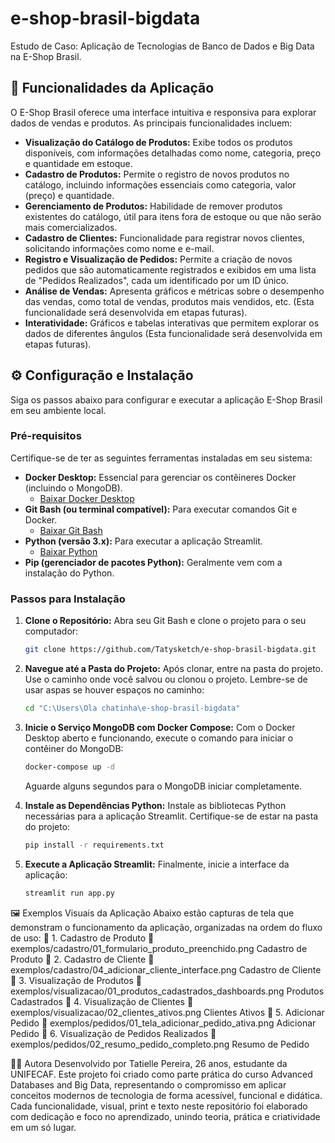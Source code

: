 # e-shop-brasil-bigdata 
Estudo de Caso: Aplicação de Tecnologias de Banco de Dados e Big Data na E-Shop Brasil.

## 🚀 Funcionalidades da Aplicação

O E-Shop Brasil oferece uma interface intuitiva e responsiva para explorar dados de vendas e produtos. As principais funcionalidades incluem:

* **Visualização do Catálogo de Produtos:** Exibe todos os produtos disponíveis, com informações detalhadas como nome, categoria, preço e quantidade em estoque.
* **Cadastro de Produtos:** Permite o registro de novos produtos no catálogo, incluindo informações essenciais como categoria, valor (preço) e quantidade.
* **Gerenciamento de Produtos:** Habilidade de remover produtos existentes do catálogo, útil para itens fora de estoque ou que não serão mais comercializados.
* **Cadastro de Clientes:** Funcionalidade para registrar novos clientes, solicitando informações como nome e e-mail.
* **Registro e Visualização de Pedidos:** Permite a criação de novos pedidos que são automaticamente registrados e exibidos em uma lista de "Pedidos Realizados", cada um identificado por um ID único.
* **Análise de Vendas:** Apresenta gráficos e métricas sobre o desempenho das vendas, como total de vendas, produtos mais vendidos, etc. (Esta funcionalidade será desenvolvida em etapas futuras).
* **Interatividade:** Gráficos e tabelas interativas que permitem explorar os dados de diferentes ângulos (Esta funcionalidade será desenvolvida em etapas futuras).

## ⚙️ Configuração e Instalação

Siga os passos abaixo para configurar e executar a aplicação E-Shop Brasil em seu ambiente local.

### Pré-requisitos

Certifique-se de ter as seguintes ferramentas instaladas em seu sistema:

* **Docker Desktop:** Essencial para gerenciar os contêineres Docker (incluindo o MongoDB).
    * [Baixar Docker Desktop](https://www.docker.com/products/docker-desktop/)
* **Git Bash (ou terminal compatível):** Para executar comandos Git e Docker.
    * [Baixar Git Bash](https://git-scm.com/downloads)
* **Python (versão 3.x):** Para executar a aplicação Streamlit.
    * [Baixar Python](https://www.python.org/downloads/)
* **Pip (gerenciador de pacotes Python):** Geralmente vem com a instalação do Python.

### Passos para Instalação

1.  **Clone o Repositório:**
    Abra seu Git Bash e clone o projeto para o seu computador:
    ```bash
    git clone https://github.com/Tatysketch/e-shop-brasil-bigdata.git
    ```

2.  **Navegue até a Pasta do Projeto:**
    Após clonar, entre na pasta do projeto. Use o caminho onde você salvou ou clonou o projeto. Lembre-se de usar aspas se houver espaços no caminho:
    ```bash
    cd "C:\Users\Ola chatinha\e-shop-brasil-bigdata"
    ```

3.  **Inicie o Serviço MongoDB com Docker Compose:**
    Com o Docker Desktop aberto e funcionando, execute o comando para iniciar o contêiner do MongoDB:
    ```bash
    docker-compose up -d
    ```
    Aguarde alguns segundos para o MongoDB iniciar completamente.

4.  **Instale as Dependências Python:**
    Instale as bibliotecas Python necessárias para a aplicação Streamlit. Certifique-se de estar na pasta do projeto:
    ```bash
    pip install -r requirements.txt
    ```

5.  **Execute a Aplicação Streamlit:**
    Finalmente, inicie a interface da aplicação:
    ```bash
    streamlit run app.py
    ```
    
  🖼️ Exemplos Visuais da Aplicação
Abaixo estão capturas de tela que demonstram o funcionamento da aplicação, organizadas na ordem do fluxo de uso:
🔹 1. Cadastro de Produto
📂 exemplos/cadastro/01_formulario_produto_preenchido.png
Cadastro de Produto
🔹 2. Cadastro de Cliente
📂 exemplos/cadastro/04_adicionar_cliente_interface.png
Cadastro de Cliente
🔹 3. Visualização de Produtos
📂 exemplos/visualizacao/01_produtos_cadastrados_dashboards.png
Produtos Cadastrados
🔹 4. Visualização de Clientes
📂 exemplos/visualizacao/02_clientes_ativos.png
Clientes Ativos
🔹 5. Adicionar Pedido
📂 exemplos/pedidos/01_tela_adicionar_pedido_ativa.png
Adicionar Pedido
🔹 6. Visualização de Pedidos Realizados
📂 exemplos/pedidos/02_resumo_pedido_completo.png
Resumo de Pedido







    
👩‍💻 Autora
Desenvolvido por Tatielle Pereira, 26 anos, estudante da UNIFECAF.
Este projeto foi criado como parte prática do curso Advanced Databases and Big Data, representando o compromisso em aplicar conceitos modernos de tecnologia de forma acessível, funcional e didática.
Cada funcionalidade, visual, print e texto neste repositório foi elaborado com dedicação e foco no aprendizado, unindo teoria, prática e criatividade em um só lugar.

